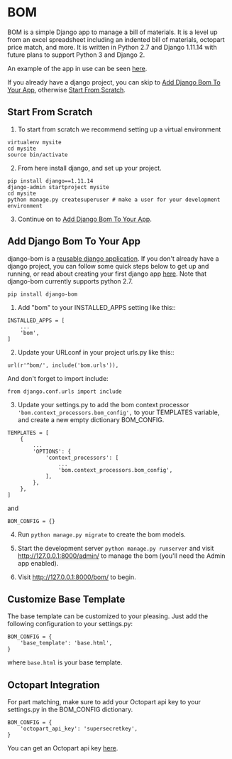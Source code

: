 # BOM

BOM is a simple Django app to manage a bill of materials. It is
a level up from an excel spreadsheet including an indented
bill of materials, octopart price match, and more. It is written in Python 2.7 and Django 1.11.14 with future plans to support Python 3 and Django 2.

An example of the app in use can be seen [here](https://www.indabom.com).

If you already have a django project, you can skip to [Add Django Bom To Your App](#add-django-bom-to-your-app), otherwise [Start From Scratch](#start-from-scratch).

## Start From Scratch
1. To start from scratch we recommend setting up a virtual environment
```
virtualenv mysite
cd mysite
source bin/activate
```

2. From here install django, and set up your project.
```
pip install django==1.11.14
django-admin startproject mysite
cd mysite
python manage.py createsuperuser # make a user for your development environment
```

3. Continue on to [Add Django Bom To Your App](#add-django-bom-to-your-app).

## Add Django Bom To Your App
django-bom is a [reusable django application](https://docs.djangoproject.com/en/1.11/intro/reusable-apps/). If you don't already have a django project, you can follow some quick steps below to get up and running, or read about creating your first django app [here](https://docs.djangoproject.com/en/1.11/intro/tutorial01/). Note that django-bom currently supports python 2.7.

```
pip install django-bom
```

1. Add "bom" to your INSTALLED_APPS setting like this::

```
INSTALLED_APPS = [
    ...
    'bom',
]
```

2. Update your URLconf in your project urls.py like this::

```
url(r'^bom/', include('bom.urls')),
```

And don't forget to import include:

```
from django.conf.urls import include
```

3. Update your settings.py to add the bom context processor `'bom.context_processors.bom_config',` to your TEMPLATES variable, and create a new empty dictionary BOM_CONFIG.

```
TEMPLATES = [
    {
        ...
        'OPTIONS': {
            'context_processors': [
                ...
                'bom.context_processors.bom_config',
            ],
        },
    },
]
```

and

```
BOM_CONFIG = {}
```

4. Run `python manage.py migrate` to create the bom models.

5. Start the development server `python manage.py runserver` and visit http://127.0.0.1:8000/admin/
   to manage the bom (you'll need the Admin app enabled).

6. Visit http://127.0.0.1:8000/bom/ to begin.

## Customize Base Template
The base template can be customized to your pleasing. Just add the following configuration to your settings.py:

```
BOM_CONFIG = {
    'base_template': 'base.html',
}
```

where `base.html` is your base template.

## Octopart Integration
For part matching, make sure to add your Octopart api key to your settings.py in 
the BOM_CONFIG dictionary.
```
BOM_CONFIG = {
    'octopart_api_key': 'supersecretkey',
}
```
You can get an Octopart api key [here](https://octopart.com/api/home).

